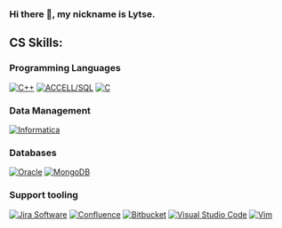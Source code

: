 ### Hi there 👋, my nickname is Lytse.

## CS Skills:
### Programming Languages
[![C++](https://img.shields.io/badge/C++-00599c?style=for-the-badge&logo=cplusplus)](https://www.stroustrup.com/)
[![ACCELL/SQL](https://img.shields.io/badge/accell\/sql-yellow?style=for-the-badge&logo=accellsql)](https://www.opentext.co.uk/products-and-solutions/products/specialty-technologies/opentext-gupta-development-tools-databases/opentext-gupta-accell-and-vision)
[![C](https://img.shields.io/badge/C-a8b9cc?style=for-the-badge&logo=c&logoColor=white)](https://en.wikipedia.org/wiki/The_C_Programming_Language)

### Data Management
[![Informatica](https://img.shields.io/badge/informatica-ff4d00?style=for-the-badge&logo=informatica&logoColor=white)](https://www.informatica.com/nl/resources/articles/what-is-etl.html)


### Databases
[![Oracle](https://img.shields.io/badge/oracle-f80000?style=for-the-badge&logo=oracle)](https://www.oracle.com/)
[![MongoDB](https://img.shields.io/badge/mongodb-47a248?style=for-the-badge&logo=mongodb&logoColor=white)](https://www.mongodb.com/)


### Support tooling
[![Jira Software](https://img.shields.io/badge/jirasoftware-0052cc?style=for-the-badge&logo=jirasoftware)](https://www.atlassian.com/software/jira)
[![Confluence](https://img.shields.io/badge/confluence-172b4d?style=for-the-badge&logo=confluence)](https://www.atlassian.com/software/confluence)
[![Bitbucket](https://img.shields.io/badge/bitbucket-0052cc?style=for-the-badge&logo=bitbucket)](https://www.atlassian.com/software/bitbucket)
[![Visual Studio Code](https://img.shields.io/badge/visualstudiocode-007acc?style=for-the-badge&logo=visualstudiocode)](https://www.visualstudio.com)
[![Vim](https://img.shields.io/badge/vim-019733?style=for-the-badge&logo=vim)](https://www.vim.org)



<!--
**Lytse74/Lytse74** is a ✨ _special_ ✨ repository because its `README.md` (this file) appears on your GitHub profile.

Here are some ideas to get you started:

- 🔭 I’m currently working on ...
- 🌱 I’m currently learning ...
- 👯 I’m looking to collaborate on ...
- 🤔 I’m looking for help with ...
- 💬 Ask me about ...
- 📫 How to reach me: ...
- 😄 Pronouns: ...
- ⚡ Fun fact: ...
-->
